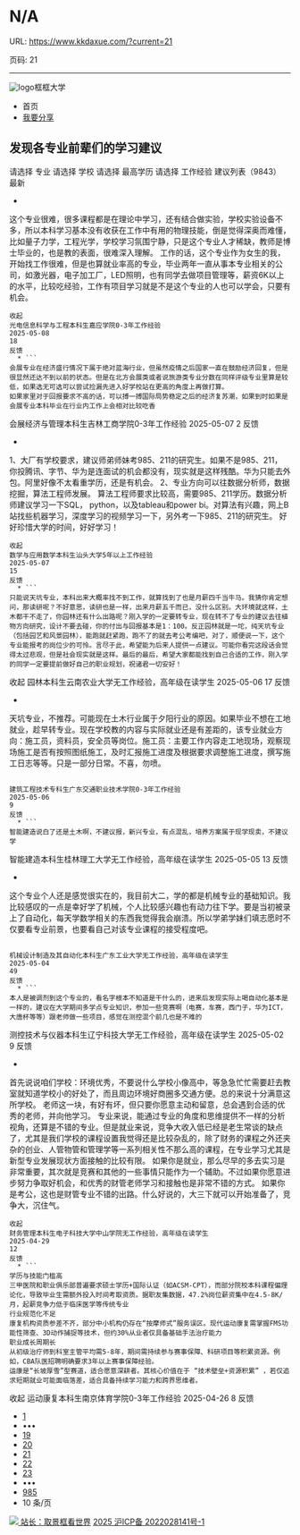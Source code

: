 # N/A

URL: https://www.kkdaxue.com/?current=21

页码: 21

---

![logo](https://www.kkdaxue.com/?current=21)框框大学
  * 首页
  * [我要分享](https://www.kkdaxue.com/post/add)


## 发现各专业前辈们的学习建议
请选择
专业
请选择
学校
请选择
最高学历
请选择
工作经验
建议列表（9843）
最新
  * ```
这个专业很难，很多课程都是在理论中学习，还有结合做实验，学校实验设备不多，所以本科学习基本没有收获在工作中有用的物理技能，倒是觉得深奥而难懂，比如量子力学，工程光学，学校学习氛围宁静，只是这个专业人才稀缺，教师是博士毕业的，也是教的表面，很难深入理解。
工作的话，这个专业作为女生的我，开始找工作很难，但是也算就业率高的专业，毕业两年一直从事本专业相关的公司，如激光器，电子加工厂，LED照明，也有同学去做项目管理等，薪资6K以上的水平，比较吃经验，工作有项目学习就是不是这个专业的人也可以学会，只要有机会。
```
收起
光电信息科学与工程本科生嘉应学院0-3年工作经验
2025-05-08
18
反馈
  * ```
会展专业在经济盛行情况下属于绝对蓝海行业，但虽然疫情之后国家一直在鼓励经济回复，但是很显然还达不到以前的状态。但是在北方会展类或者说旅游类专业分数在同样评级专业里算是较低，如果选无可选可以尝试捡漏先进入好学校站在更高的角度上再做打算。
如果家里对于回报要求不高的话，可以搏一搏国际局势稳定之后的经济复苏潮，如果到时如果是会展专业本科毕业在行业内工作上会相对比较吃香
```

会展经济与管理本科生吉林工商学院0-3年工作经验
2025-05-07
2
反馈
  * ```
1、大厂有学校要求，建议师弟师妹考985、211的研究生。如果不是985、211， 你投腾讯、字节、华为是连面试的机会都没有，现实就是这样残酷。华为只能去外包。阿里好像不太看重学历，还是有机会。
2、专业方向可以往数据分析师，数据挖掘，算法工程师发展。 算法工程师要求比较高，需要985、211学历。数据分析师建议学习一下SQL， python，以及tableau和power bi。对算法有兴趣，网上B站找些机器学习，深度学习的视频学习一下，另外考一下985、211的研究生。
好好珍惜大学的时间，好好学习！
```
收起
数学与应用数学本科生汕头大学5年以上工作经验
2025-05-07
15
反馈
  * ```
只能说天坑专业，本科出来大概率找不到工作，就算找到了也是月薪四千当牛马。我猜你肯定想问，那读研呢？不好意思，读研也是一样，出来月薪五千而已，没什么区别。大环境就这样，土木都干不走了，你园林还有什么出路呢？刚入学的一定要转专业，现在转不了专业的建议去往植物方向研究，设计不要去碰，你的付出与回报基本是1：100。反正园林就是一坨，纯天坑专业（包括园艺和风景园林），能跑就赶紧跑，跑不了的就去考公考编吧，对了，顺便说一下，这个专业能报考的岗位少的可怜。言尽于此，希望能为后来人提供一点建议。可能你看完这段话会觉得太过悲观，但是社会现实就是这样。最后的最后，希望大家都能找到自己合适的工作，刚入学的同学一定要提前做好自己的职业规划，祝诸君一切安好！
```
收起
园林本科生云南农业大学无工作经验，高年级在读学生
2025-05-06
17
反馈
  * ```
天坑专业，不推荐。可能现在土木行业属于夕阳行业的原因。如果毕业不想在工地就业，趁早转专业。现在学校教的内容与实际就业还是有差距的，该专业就业方向：施工员，资料员，安全员等岗位。施工员：主要工作内容走工地现场，观察现场施工是否有按照图纸施工，及时汇报施工进度及根据要求调整施工进度，撰写施工日志等等。只是一部分日常。不喜，勿喷。
```

建筑工程技术专科生广东交通职业技术学院0-3年工作经验
2025-05-06
9
反馈
  * ```
智能建造说白了还是土木啊，不建议报，新兴专业，有点混乱，培养方案属于现学现卖，不建议学
```

智能建造本科生桂林理工大学无工作经验，高年级在读学生
2025-05-05
13
反馈
  * ```
这个专业个人还是感觉很实在的，我目前大二，学的都是机械专业的基础知识。我比较感叹的一点是幸好学了机械，个人比较感兴趣也有动力往下学。要是当初被录上了自动化，每天学数学相关的东西我觉得我会崩溃。所以学弟学妹们填志愿时不仅要看专业前景，也要看自己对该专业课程的接受程度吧。
```

机械设计制造及其自动化本科生广东工业大学无工作经验，高年级在读学生
2025-05-04
49
反馈
  * ```
本人是被调剂到这个专业的，看名字根本不知道是干什么的，进来后发现实际上喝自动化基本是一样的，建议在大学期间多学点专业知识，参加一些竞赛啊（电赛，车赛，西门子，华为ICT，大唐杯等等）跟老师做一些项目，感觉在测控混个前几也是不难的

```

测控技术与仪器本科生辽宁科技大学无工作经验，高年级在读学生
2025-05-02
9
反馈
  * ```
首先说说咱们学校：环境优秀，不要说什么学校小像高中，等急急忙忙需要赶去教室就知道学校小的好处了，而且周边环境好商圈多交通方便。总的来说十分满意这所学校。
老师这一块，有好有坏，但只要你愿意主动和留意，总会遇到合适的优秀的老师，并向他学习。
专业来说，能通过专业的角度和思维提供不一样的分析视角，还算是不错的专业。但是就业来说，竞争大收入低已经是老生常谈的缺点了，尤其是我们学校的课程设置我觉得还是比较杂乱的，除了财务的课程之外还夹杂的创业、人管物管和管理学等一系列相关性不那么高的课程，在专业学习尤其是新型专业发展现状方面接触的比较有限。
如果你是就业，那么尽早的多去实习是非常重要，其次就是竞赛和其他的一些事情只能作为一个辅助。不过如果你愿意进步努力争取好机会，和优秀的财管老师学习和接触也是非常不错的方式。
如果你是考公，这也是财管专业不错的出路。什么好说的，大三下就可以开始准备了，竞争大，沉住气。
```
收起
财务管理本科生电子科技大学中山学院无工作经验，高年级在读学生
2025-04-29
12
反馈
  * ```
学历与技能门槛高
三甲医院和职业俱乐部普遍要求硕士学历+国际认证（如ACSM-CPT），而部分院校本科课程偏理论化，导致毕业生需额外投入时间考取资质。据职友集数据，47.2%岗位薪资集中在4.5-8K/月，起薪竞争力低于临床医学等传统专业
行业规范化不足
康复机构资质参差不齐，部分中小机构仍存在“按摩师式”服务误区。现代运动康复需掌握FMS功能性筛查、3D动作捕捉等技术，但约30%从业者仅具备基础手法治疗能力
职业成长周期长
从初级治疗师到科室主管平均需5-8年，期间需持续参与赛事保障、科研项目等积累资源。例如，CBA队医招聘明确要求3年以上赛事保障经验。
运康是“长坡厚雪”型赛道，适合愿意深耕者。其核心价值在于 “技术壁垒+资源积累” ，若仅追求短期就业可能面临落差，适合具备持续学习能力和跨界思维者。
```
收起
运动康复本科生南京体育学院0-3年工作经验
2025-04-26
8
反馈


  * [1](https://www.kkdaxue.com/?current=1)
  * •••
  * [19](https://www.kkdaxue.com/?current=19)
  * [20](https://www.kkdaxue.com/?current=20)
  * [21](https://www.kkdaxue.com/?current=21)
  * [22](https://www.kkdaxue.com/?current=22)
  * [23](https://www.kkdaxue.com/?current=23)
  * •••
  * [985](https://www.kkdaxue.com/?current=985)
  * 10 条/页


[![](https://www.kkdaxue.com/?current=21) 站长：取景框看世界](https://space.bilibili.com/40427625 "1")[](https://space.bilibili.com/12890453 "2")[](https://www.laoyujianli.com "resume")
[2025 沪ICP备 2022028141号-1](https://beian.miit.gov.cn/)
